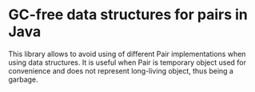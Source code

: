 # GC-free data structures for pairs in Java

This library allows to avoid using of different Pair implementations when using data structures. It is useful when Pair is temporary object used for convenience and does not represent long-living object, thus being a garbage.
